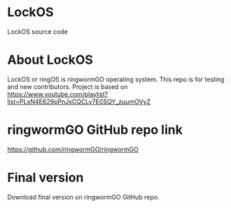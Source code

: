 # LockOS
LockOS source code

# About LockOS
LockOS or ringOS is ringwormGO operating system. This repo is for testing and new contributors.
Project is based on https://www.youtube.com/playlist?list=PLxN4E629pPnJxCQCLy7E0SQY_zuumOVyZ

# ringwormGO GitHub repo link
https://github.com/ringwormGO/ringwormGO

# Final version
Download final version on ringwormGO GitHub repo.
